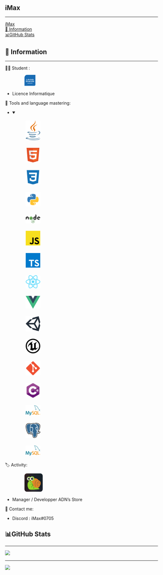 <html><body><article id="c3bead5f-28c4-425c-b950-cae515233c42" class="page sans"><header></header><div class="page-body"><p id="159a201b-c4e2-43e3-9312-c516e6466834" class="">
</p><p id="b55f3c29-aa4f-4f37-9ba3-ca62bb1cdd13" class="">
</p><h1 id="24dc4161-0707-4810-84ac-75f2b4945c19" class="">iMax</h1><hr id="5013c68c-3db1-4405-bbad-f6f8fe270820"/><nav id="0e7a333c-6d66-4635-9b52-7a78d96109a8" class="block-color-gray table_of_contents"><div class="table_of_contents-item table_of_contents-indent-0"><a class="table_of_contents-link" href="#24dc4161-0707-4810-84ac-75f2b4945c19">iMax</a></div><div class="table_of_contents-item table_of_contents-indent-1"><a class="table_of_contents-link" href="#6bb1d990-062a-412d-82d6-7ae34001abe0">🛂 Information</a></div><div class="table_of_contents-item table_of_contents-indent-1"><a class="table_of_contents-link" href="#cb2a6415-106d-4679-991e-0c0e2d2c1886">📊GitHub Stats</a></div></nav><h2 id="6bb1d990-062a-412d-82d6-7ae34001abe0" class="">🛂 Information</h2><hr id="2cc4869f-e53b-4edc-a797-b194c872e5f4"/><p id="088953ff-8eea-4d07-9104-6a0fbbc6ce69" class="">🧑‍🎓 Student :<div class="indented"><ul id="152b0e5a-ab94-459a-ba60-b8e9908fa876" class="bulleted-list"><figure id="24884537-45d1-4442-97e2-a8d974e1d25b" class=""><a href="https://www.univ-larochelle.fr/"><img style="width:36px" src="Profil%20Git%202488453745d1444297e2a8d974e1d25b/La_Rochelle_Universit.png"/></a></figure><li style="list-style-type:disc">Licence Informatique</li></ul></div></p><p id="9906c3ca-9c50-4684-a8bc-f589bf59956e" class=""> 📕 Tools and language mastering:<div class="indented"><ul id="9970c4d8-625f-4e00-be4b-f4240aecd9a1" class="toggle"><li><details open=""><summary></summary><figure id="49dadcb3-edae-4f0a-b1f3-71bad912d998" class="image"><a href=""><img style="width:48px;margin: 1%;" src="Profil%20Git%202488453745d1444297e2a8d974e1d25b/java.svg"/></a></figure><figure id="106cfe5b-3b26-432d-9bf2-289a04528480" class="image"><a href=""><img style="width:48px;margin: 1%;" src="Profil%20Git%202488453745d1444297e2a8d974e1d25b/html.svg"/></a></figure><figure id="a3187f8c-48f6-4dcf-91a7-4beda62500a9" class="image"><a href=""><img style="width:48px;margin: 1%;" src="Profil%20Git%202488453745d1444297e2a8d974e1d25b/css.svg"/></a></figure><figure id="4fb6bb81-d057-48f1-8037-a34c4fc0e591" class="image"><a href=""><img style="width:48px;margin: 1%;" src="Profil%20Git%202488453745d1444297e2a8d974e1d25b/python.svg"/></a></figure><figure id="cfd9e8b6-2b56-4fad-ad5f-ab670b61ad33" class="image"><a href=""><img style="width:48px;margin: 1%;" src="Profil%20Git%202488453745d1444297e2a8d974e1d25b/nodejs.svg"/></a></figure><figure id="7c949e13-20dd-41fc-b9cd-b40ea528601c" class="image"><a href=""><img style="width:48px;margin: 1%;" src="Profil%20Git%202488453745d1444297e2a8d974e1d25b/js.svg"/></a></figure><figure id="7c949e13-20dd-41fc-b9cd-b40ea528601c" class="image"><a href=""><img style="width:48px;margin: 1%;" src="Profil%20Git%202488453745d1444297e2a8d974e1d25b/typescript.svg"/></a></figure><figure id="df3a57f2-a45d-4075-a85b-a897e46a3189" class="image"><a href=""><img style="width:48px;margin: 1%;" src="Profil%20Git%202488453745d1444297e2a8d974e1d25b/react.svg"/></a></figure><figure id="df3a57f2-a45d-4075-a85b-a897e46a3189" class="image"><a href=""><img style="width:48px;margin: 1%;" src="Profil%20Git%202488453745d1444297e2a8d974e1d25b/vuejs.svg"/></a></figure><figure id="cb19ab8b-2ce2-4b68-af3d-2c5653702798" class="image"><a href=""><img style="width:48px;margin: 1%;" src="Profil%20Git%202488453745d1444297e2a8d974e1d25b/unity.svg"/></a></figure><figure id="4a21c32b-9657-447c-a7ff-b4eb458043aa" class="image"><a href=""><img style="width:48px;margin: 1%;" src="Profil%20Git%202488453745d1444297e2a8d974e1d25b/unreal-engine.svg"/></a></figure><figure id="fc087a5e-2e02-44f6-a3b7-1e68c6a969b3" class="image"><a href=""><img style="width:48px;margin: 1%;" src="Profil%20Git%202488453745d1444297e2a8d974e1d25b/git.svg"/></a></figure><figure id="b4c7875f-24af-4bdf-8b5f-75eebb2196df" class="image"><a href=""><img style="width:48px;margin: 1%;" src="Profil%20Git%202488453745d1444297e2a8d974e1d25b/cs.svg"/></a></figure><figure id="0fea706b-f4d5-495a-b0dc-8452128e6497" class="image"><a href=""><img style="width:48px;margin: 1%;" src="Profil%20Git%202488453745d1444297e2a8d974e1d25b/mysql.svg"/></a></figure><figure id="0fea706b-f4d5-495a-b0dc-8452128e6497" class="image"><a href=""><img style="width:48px;margin: 1%;" src="Profil%20Git%202488453745d1444297e2a8d974e1d25b/Postgresql_elephant.svg"/></a></figure></details><figure id="0fea706b-f4d5-495a-b0dc-8452128e6497" class="image"><a href=""><img style="width:48px;margin: 1%;" src="Profil%20Git%202488453745d1444297e2a8d974e1d25b/mysql.svg"/></a></figure></li></ul></div></p><p id="058a07f3-f57e-4217-92a8-22037196f674" class="">🏷 Activity:<div class="indented"><ul id="24bd9024-04c7-4241-bde8-dddf180c425b" class="bulleted-list"><figure id="c21257e0-73b6-4bdc-b500-4f0a4041776c" class=""><a href="https://adns-tech.fr"><img style="width:60px; border-radius: 0.5rem;" src="Profil%20Git%202488453745d1444297e2a8d974e1d25b/adns.jpg"/></a></figure><li style="list-style-type:disc">Manager / Developper ADN’s Store </li></ul></div></p><p id="c40bd29f-5fe6-423f-bd6b-2ec6265c4dee" class="">
</p><p id="d8096ffb-725e-4430-a86a-69d19c284a53" class="">🧰 Contact me: </p><ul id="6451a69f-b960-415c-9941-064d50a1d0eb" class="bulleted-list"><li style="list-style-type:disc">Discord : iMax#0705</li></ul><p id="4d6bc64f-c6be-450c-9bbc-5b139dbc02b5" class="">
</p><h2 id="cb2a6415-106d-4679-991e-0c0e2d2c1886" class="">📊GitHub Stats</h2><hr id="49e45ea8-1f5b-4b47-974e-2adaf50f23d2"/><p id="8588115c-857e-470f-8301-80100ff88cfc" class="">
</p><p id="459c3ba5-2e88-48d9-b5df-dc8ef662f570" class="">
</p>
  <div class="display: flex; flex-direction: column; margin: 0 30%;">
  <img style="width:432px" src="https://github-readme-stats.vercel.app/api?username=iMax-git&amp;show_icons=true&amp;&amp;theme=tokyonight"/>
    <hr/>
  <img style="width:400px" src="https://github-readme-stats.vercel.app/api/top-langs/?username=iMax-git&amp;langs_count=8&amp;theme=tokyonight"/>
  </div>
</p></div></article></body></html>
